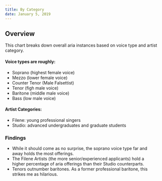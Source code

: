 ```yaml
---
title: By Category
date: January 5, 2019
---
```


## Overview

This chart breaks down overall aria instances based on voice type and artist category.

#### Voice types are roughly:

- Soprano (highest female voice)
- Mezzo (lower female voice)
- Counter Tenor (Male Falsettist)
- Tenor (figh male voice)
- Baritone (middle male voice)
- Bass (low male voice)

#### Artist Categories:

- Filene: young professional singers
- Studio: advanced undergraduates and graduate students

### Findings

- While it should come as no surprise, the soprano voice type far and away holds the most offerings.
- The Filene Artists (the more senior/experienced applicants) hold a higher percentage of aria offerings than their Studio counterparts.
- Tenors outnumber baritones. As a former professional baritone, this strikes me as hilarious.
